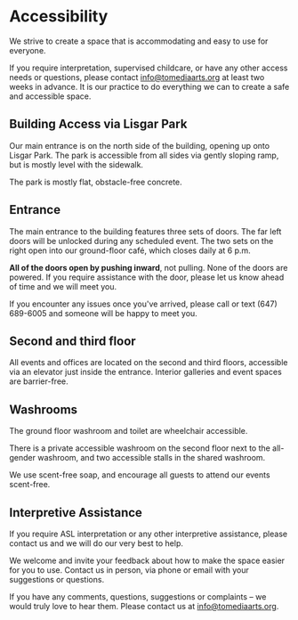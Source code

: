 # Accessibility

We strive to create a space that is accommodating and easy to use for everyone.

If you require interpretation, supervised childcare, or have any other access needs or questions, please contact [info@tomediaarts.org](mailto:info@tomediaarts.org) at least two weeks in advance. It is our practice to do everything we can to create a safe and accessible space.

## Building Access via Lisgar Park

Our main entrance is on the north side of the building, opening up onto Lisgar Park. The park is accessible from all sides via gently sloping ramp, but is mostly level with the sidewalk.

The park is mostly flat, obstacle-free concrete.

## Entrance

The main entrance to the building features three sets of doors. The far left doors will be unlocked during any scheduled event. The two sets on the right open into our ground-floor café, which closes daily at 6 p.m.

**All of the doors open by pushing inward**, not pulling. None of the doors are powered. If you require assistance with the door, please let us know ahead of time and we will meet you.

If you encounter any issues once you've arrived, please call or text \(647\) 689-6005 and someone will be happy to meet you.

## Second and third floor

All events and offices are located on the second and third floors, accessible via an elevator just inside the entrance. Interior galleries and event spaces are barrier-free.

## Washrooms

The ground floor washroom and toilet are wheelchair accessible.

There is a private accessible washroom on the second floor next to the all-gender washroom, and two accessible stalls in the shared washroom.

We use scent-free soap, and encourage all guests to attend our events scent-free.

## Interpretive Assistance

If you require ASL interpretation or any other interpretive assistance, please contact us and we will do our very best to help.

We welcome and invite your feedback about how to make the space easier for you to use. Contact us in person, via phone or email with your suggestions or questions.

If you have any comments, questions, suggestions or complaints – we would truly love to hear them. Please contact us at [info@tomediaarts.org](mailto:info@tomediaarts.org).

